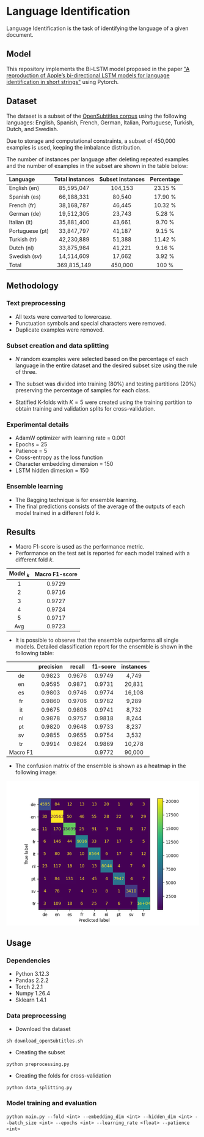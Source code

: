 # Language Identification

Language Identification is the task of identifying the language of a given document.

## Model
This repository implements the Bi-LSTM model proposed in the paper ["A reproduction of Apple’s bi-directional LSTM models for language identification in short strings"](https://aclanthology.org/2021.eacl-srw.6/) using Pytorch.

## Dataset
The dataset is a subset of the [OpenSubtitles corpus]((https://aclanthology.org/L16-1147/)) using the following languages: English, Spanish, French, German, Italian, Portuguese, Turkish, Dutch, and Swedish. 

Due to storage and computational constraints, a subset of 450,000 examples is used, keeping the imbalance distribution.  


The number of instances per language after deleting repeated examples and the number of examples in the subset are shown in the table below:

| Language | Total instances | Subset instances | Percentage |
| :--- | :---: | :---: | :---: |
| English (en) | 85,595,047 | 104,153 | 23.15 % | 
| Spanish (es) | 66,188,331 | 80,540 | 17.90 % | 
| French (fr) | 38,168,787 | 46,445 | 10.32 % | 
| German (de) | 19,512,305 | 23,743 | 5.28 % | 
| Italian (it) | 35,881,400 | 43,661 | 9.70 % | 
| Portuguese (pt) | 33,847,797 | 41,187 | 9.15 % | 
| Turkish (tr) | 42,230,889 | 51,388 | 11.42 % |  
| Dutch (nl) | 33,875,984 | 41,221 | 9.16 % | 
| Swedish (sv) | 14,514,609 | 17,662 | 3.92 % |
| Total | 369,815,149 | 450,000 | 100 % |

## Methodology
### Text preprocessing
* All texts were converted to lowercase.
* Punctuation symbols and special characters were removed.
* Duplicate examples were removed.

### Subset creation and data splitting

* $N$ random examples were selected based on the percentage of each language in the entire dataset and the desired subset size using the rule of three.

* The subset was divided into training (80%) and testing partitions (20%) preserving the percentage of samples for each class.

* Statified K-folds with $K=5$ were created using the training partition to obtain training and validation splits for cross-validation.

### Experimental details
* AdamW optimizer with learning rate = 0.001
* Epochs = 25
* Patience = 5
* Cross-entropy as the loss function
* Character embedding dimension = 150
* LSTM hidden dimesion = 150

### Ensemble learning
* The Bagging technique is for ensemble learning.
* The final predictions consists of the average of the outputs of each model trained in a different fold $k$. 


## Results
* Macro F1-score is used as the performance metric.
* Performance on the test set is reported for each model trained with a different fold $k$.

| Model $_k$ | Macro F1-score |
| :---: | :---: |
| 1 | 0.9729 |
| 2 | 0.9716 |
| 3 | 0.9727 |
| 4 | 0.9724 |
| 5 | 0.9717 |
| Avg | 0.9723 |

* It is possible to observe that the ensemble outperforms all single models. Detailed classification report for the ensemble is shown in the following table:

| | precision | recall | f1-score | instances |
|:---: | :---: | :---:  | :---:  | :---:  |
| de | 0.9823 | 0.9676 | 0.9749 | 4,749 |
| en | 0.9595 | 0.9871 | 0.9731 | 20,831 |
| es | 0.9803 | 0.9746 | 0.9774 | 16,108 |
| fr | 0.9860 | 0.9706 | 0.9782 | 9,289 |
| it | 0.9675 | 0.9808 | 0.9741 | 8,732 |
| nl | 0.9878 | 0.9757 | 0.9818 | 8,244 |
| pt | 0.9820 | 0.9648 | 0.9733 | 8,237 |
| sv | 0.9855 | 0.9655 | 0.9754 | 3,532 |
| tr | 0.9914 | 0.9824 | 0.9869 | 10,278 |
| Macro F1 |  |  | 0.9772 | 90,000 |


* The confusion matrix of the ensemble is shown as a heatmap in the following image:

![confusion matrix](./img/confusion_matrix.png "Confusion matrix of the ensemble")

## Usage

### Dependencies
* Python 3.12.3
* Pandas 2.2.2
* Torch 2.2.1
* Numpy 1.26.4
* Sklearn 1.4.1

### Data preprocessing
* Download the dataset
```
sh download_openSubtitles.sh
```

* Creating the subset
```
python preprocessing.py
```

* Creating the folds for cross-validation
```
python data_splitting.py
```

### Model training and evaluation
```
python main.py --fold <int> --embedding_dim <int> --hidden_dim <int> --batch_size <int> --epochs <int> --learning_rate <float> --patience <int>
``` 

